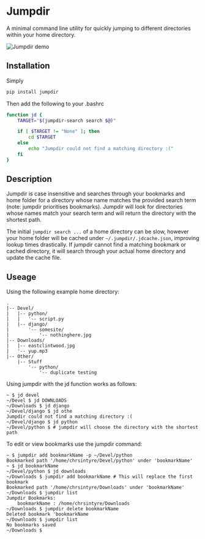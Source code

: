 # Jumpdir

A minimal command line utility for quickly jumping to different directories within your home directory.

![Jumpdir demo](images/jumpdir.gif "Jumpdir demo")


## Installation

Simply

```bash
pip install jumpdir
```

Then add the following to your .bashrc

```bash
function jd {
    TARGET="$(jumpdir-search search $@)"

    if [ $TARGET != "None" ]; then
        cd $TARGET
    else
        echo "Jumpdir could not find a matching directory :("
    fi
}
```

## Description

Jumpdir is case insensitive and searches through your bookmarks and home folder for a directory whose name matches the provided search term (note: jumpdir prioritises bookmarks). Jumpdir will look for directories whose names match your search term and will return the directory with the shortest path. 

The initial `jumpdir search ...` of a home directory can be slow, however your home folder will be cached under `~/.jumpdir/.jdcache.json`, improving lookup times drastically. If jumpdir cannot find a matching bookmark or cached directory, it will search through your actual home directory and update the cache file.

## Useage

Using the following example home directory:

```
.
|-- Devel/
|   |-- python/
|   |   '-- script.py
|   |-- django/
|       '-- somesite/
|           '-- nothinghere.jpg
|-- Downloads/
|   |-- eastclintwood.jpg
|   '-- yup.mp3
|-- Other/
    |-- Stuff
        '-- python/
            '-- duplicate testing
```

Using jumpdir with the jd function works as follows:

```shell
~ $ jd devel
~/Devel $ jd DOWNLOADS
~/Downloads $ jd django
~/Devel/django $ jd othe
Jumpdir could not find a matching directory :(
~/Devel/django $ jd python
~/Devel/python $ # jumpdir will choose the directory with the shortest path
```

To edit or view bookmarks use the jumpdir command:

```
~ $ jumpdir add bookmarkName -p ~/Devel/python
Bookmarked path '/home/chrsintyre/Devel/python' under 'bookmarkName'
~ $ jd bookmarkName
~/Devel/python $ jd downloads
~/Downloads $ jumpdir add bookmarkName # This will replace the first bookmark
Bookmarked path '/home/chrsintyre/Downloads' under 'bookmarkName'
~/Downloads $ jumpdir list
Jumpdir Bookmarks:
    bookmarkName : /home/chrsintyre/Downloads
~/Downloads $ jumpdir delete bookmarkName
Deleted bookmark 'bookmarkName
~/Downloads $ jumpdir list
No bookmarks saved
~/Downloads $
```
